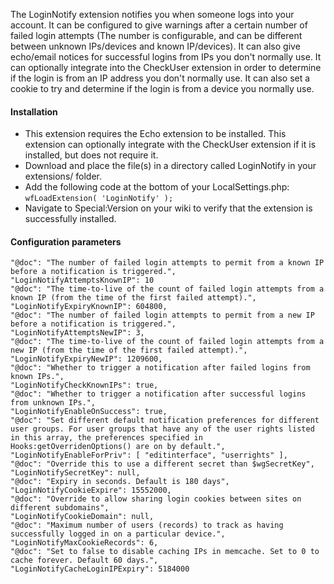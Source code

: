 The LoginNotify extension notifies you when someone logs into your account. It can be configured to give warnings after a certain number of failed login attempts (The number is configurable, and can be different between unknown IPs/devices and known IP/devices). It can also give echo/email notices for successful logins from IPs you don't normally use. It can optionally integrate into the CheckUser extension in order to determine if the login is from an IP address you don't normally use. It can also set a cookie to try and determine if the login is from a device you normally use.

#### Installation
* This extension requires the Echo extension to be installed. This extension can optionally integrate with the CheckUser extension if it is installed, but does not require it.
* Download and place the file(s) in a directory called LoginNotify in your extensions/ folder.
* Add the following code at the bottom of your LocalSettings.php: `wfLoadExtension( 'LoginNotify' );`
* Navigate to Special:Version on your wiki to verify that the extension is successfully installed.

#### Configuration parameters
	"@doc": "The number of failed login attempts to permit from a known IP before a notification is triggered.",
	"LoginNotifyAttemptsKnownIP": 10
	"@doc": "The time-to-live of the count of failed login attempts from a known IP (from the time of the first failed attempt).",
	"LoginNotifyExpiryKnownIP": 604800,
	"@doc": "The number of failed login attempts to permit from a new IP before a notification is triggered.",
	"LoginNotifyAttemptsNewIP": 3,
	"@doc": "The time-to-live of the count of failed login attempts from a new IP (from the time of the first failed attempt).",
	"LoginNotifyExpiryNewIP": 1209600,
	"@doc": "Whether to trigger a notification after failed logins from known IPs.",
	"LoginNotifyCheckKnownIPs": true,
	"@doc": "Whether to trigger a notification after successful logins from unknown IPs.",
	"LoginNotifyEnableOnSuccess": true,
	"@doc": "Set different default notification preferences for different user groups. For user groups that have any of the user rights listed in this array, the preferences specified in Hooks:getOverridenOptions() are on by default.",
	"LoginNotifyEnableForPriv": [ "editinterface", "userrights" ],
	"@doc": "Override this to use a different secret than $wgSecretKey",
	"LoginNotifySecretKey": null,
	"@doc": "Expiry in seconds. Default is 180 days",
	"LoginNotifyCookieExpire": 15552000,
	"@doc": "Override to allow sharing login cookies between sites on different subdomains",
	"LoginNotifyCookieDomain": null,
	"@doc": "Maximum number of users (records) to track as having successfully logged in on a particular device.",
	"LoginNotifyMaxCookieRecords": 6,
	"@doc": "Set to false to disable caching IPs in memcache. Set to 0 to cache forever. Default 60 days.",
	"LoginNotifyCacheLoginIPExpiry": 5184000
